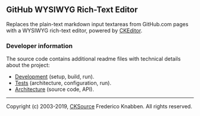 ## GitHub WYSIWYG Rich-Text Editor

Replaces the plain-text markdown input textareas from GitHub.com pages with a
WYSIWYG rich-text editor, powered by [CKEditor](https://ckeditor.com/).

### Developer information

The source code contains additional readme files with technical details about
the project:

* [Development](dev/README.md) (setup, build, run).
* [Tests](tests/README.md) (architecture, configuration, run).
* [Architecture](src/README.md) (source code, API).

---

Copyright (c) 2003-2019, [CKSource](https://cksource.com/) Frederico Knabben.
All rights reserved.
